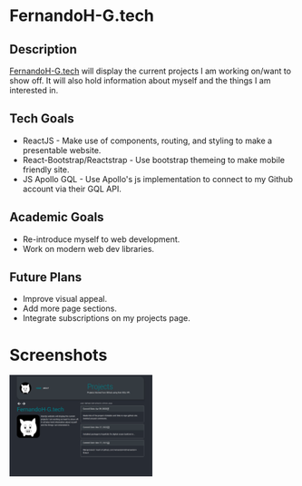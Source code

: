 # FernandoH-G.tech

## Description
[FernandoH-G.tech](https://fernandoh-g.tech) will display the current projects I am working on/want to show off. 
It will also hold information about myself and the things I am interested in.

## Tech Goals
+ ReactJS - Make use of components, routing, and styling to make a presentable website.
+ React-Bootstrap/Reactstrap - Use bootstrap themeing to make mobile friendly site.
+ JS Apollo GQL - Use Apollo's js implementation to connect to my Github account via their GQL API.

## Academic Goals
+ Re-introduce myself to web development.
+ Work on modern web dev libraries.

## Future Plans
+ Improve visual appeal.
+ Add more page sections.
+ Integrate subscriptions on my projects page.

# Screenshots
<img src="repo-images/new_home_website_redesign.png" width="50%"/>
